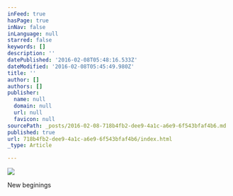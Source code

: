 ```yaml
---
inFeed: true
hasPage: true
inNav: false
inLanguage: null
starred: false
keywords: []
description: ''
datePublished: '2016-02-08T05:48:16.533Z'
dateModified: '2016-02-08T05:45:49.980Z'
title: ''
author: []
authors: []
publisher:
  name: null
  domain: null
  url: null
  favicon: null
sourcePath: _posts/2016-02-08-718b4fb2-dee9-4a1c-a6e9-6f543bfaf4b6.md
published: true
url: 718b4fb2-dee9-4a1c-a6e9-6f543bfaf4b6/index.html
_type: Article

---
```

![](https://the-grid-user-content.s3-us-west-2.amazonaws.com/d226149b-71af-4027-9425-5ccc40269596.jpg)

New beginings